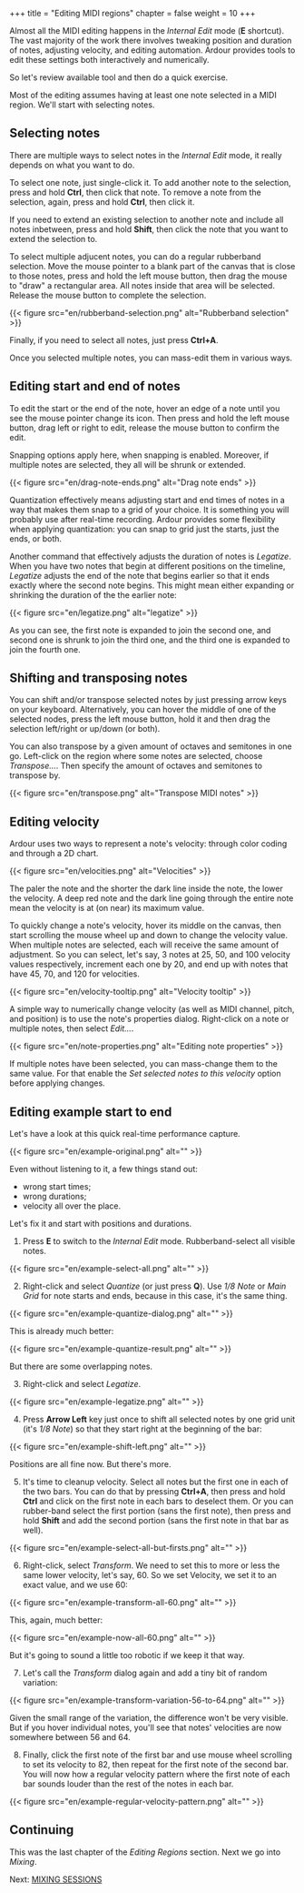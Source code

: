 +++
title = "Editing MIDI regions"
chapter = false
weight = 10
+++

Almost all the MIDI editing happens in the _Internal Edit_ mode (**E**
shortcut). The vast majority of the work there involves tweaking position and
duration of notes, adjusting velocity, and editing automation. Ardour provides
tools to edit these settings both interactively and numerically.

So let's review available tool and then do a quick exercise.

Most of the editing assumes having at least one note selected in a MIDI region.
We'll start with selecting notes.

## Selecting notes

There are multiple ways to select notes in the _Internal Edit_ mode, it really
depends on what you want to do.

To select one note, just single-click it. To add another note to the
selection, press and hold **Ctrl**, then click that note. To remove a note
from the selection, again, press and hold **Ctrl**, then click it.

If you need to extend an existing selection to another note and include all
notes inbetween, press and hold **Shift**, then click the note that you want
to extend the selection to.

To select multiple adjucent notes, you can do a regular rubberband selection.
Move the mouse pointer to a blank part of the canvas that is close to those
notes, press and hold the left mouse button, then drag the mouse to "draw" a
rectangular area. All notes inside that area will be selected. Release the
mouse button to complete the selection.

{{< figure src="en/rubberband-selection.png" alt="Rubberband selection" >}}

Finally, if you need to select all notes, just press **Ctrl+A**.

Once you selected multiple notes, you can mass-edit them in various ways.

## Editing start and end of notes

To edit the start or the end of the note, hover an edge of a note until you
see the mouse pointer change its icon. Then press and hold the left mouse
button, drag left or right to edit, release the mouse button to confirm the
edit.

Snapping options apply here, when snapping is enabled. Moreover, if multiple
notes are selected, they all will be shrunk or extended.

{{< figure src="en/drag-note-ends.png" alt="Drag note ends" >}}

Quantization effectively means adjusting start and end times of notes in a way
that makes them snap to a grid of your choice. It is something you will
probably use after real-time recording. Ardour provides some flexibility when
applying quantization: you can snap to grid just the starts, just the ends, or
both.

Another command that effectively adjusts the duration of notes is _Legatize_.
When you have two notes that begin at different positions on the timeline,
_Legatize_ adjusts the end of the note that begins earlier so that it ends
exactly where the second note begins. This might mean either expanding or
shrinking the duration of the the earlier note:

{{< figure src="en/legatize.png" alt="legatize" >}}

As you can see, the first note is expanded to join the second one, and second
one is shrunk to join the third one, and the third one is expanded to join the
fourth one.

## Shifting and transposing notes

You can shift and/or transpose selected notes by just pressing arrow keys on
your keyboard. Alternatively, you can hover the middle of one of the selected
nodes, press the left mouse button, hold it and then drag the selection
left/right or up/down (or both).

You can also transpose by a given amount of octaves and semitones in one go.
Left-click on the region where some notes are selected, choose _Transpose..._.
Then specify the amount of octaves and semitones to transpose by.

{{< figure src="en/transpose.png" alt="Transpose MIDI notes" >}}

## Editing velocity

Ardour uses two ways to represent a note's velocity: through color coding and
through a 2D chart.

{{< figure src="en/velocities.png" alt="Velocities" >}}

The paler the note and the shorter the dark line inside the note, the lower the
velocity. A deep red note and the dark line going through the entire note mean
the velocity is at (on near) its maximum value.

To quickly change a note's velocity, hover its middle on the canvas, then start
scrolling the mouse wheel up and down to change the velocity value. When
multiple notes are selected, each will receive the same amount of adjustment. So
you can select, let's say, 3 notes at 25, 50, and 100 velocity values
respectively, increment each one by 20, and end up with notes that have 45, 70,
and 120 for velocities.

{{< figure src="en/velocity-tooltip.png" alt="Velocity tooltip" >}}

A simple way to numerically change velocity (as well as MIDI channel, pitch, and
position) is to use the note's properties dialog. Right-click on a note or
multiple notes, then select _Edit…_.

{{< figure src="en/note-properties.png" alt="Editing note properties" >}}

If multiple notes have been selected, you can mass-change them to the same
value. For that enable the _Set selected notes to this velocity_ option before
applying changes.


## Editing example start to end

Let's have a look at this quick real-time performance capture.

{{< figure src="en/example-original.png" alt="" >}}

Even without listening to it, a few things stand out:

- wrong start times;
- wrong durations;
- velocity all over the place.

Let's fix it and start with positions and durations.

1. Press **E** to switch to the _Internal Edit_ mode.
Rubberband-select all visible notes.

{{< figure src="en/example-select-all.png" alt="" >}}

2. Right-click and select _Quantize_ (or just press **Q**). Use _1/8 Note_
or _Main Grid_ for note starts and ends, because in this case, it's the
same thing.

{{< figure src="en/example-quantize-dialog.png" alt="" >}}

This is already much better:

{{< figure src="en/example-quantize-result.png" alt="" >}}

But there are some overlapping notes.

3. Right-click and select _Legatize_.

{{< figure src="en/example-legatize.png" alt="" >}}

4. Press **Arrow Left** key just once to shift all selected notes by one grid
unit (it's _1/8 Note_) so that they start right at the beginning of the bar:

{{< figure src="en/example-shift-left.png" alt="" >}}

Positions are all fine now. But there's more.

5. It's time to cleanup velocity. Select all notes but the first one in each of
the two bars. You can do that by pressing **Ctrl+A**, then press and hold
**Ctrl** and click on the first note in each bars to deselect them. Or you can
rubber-band select the first portion (sans the first note), then press and hold
**Shift** and add the second portion (sans the first note in that bar as well).

{{< figure src="en/example-select-all-but-firsts.png" alt="" >}}

6. Right-click, select _Transform_. We need to set this to more or less the same
lower velocity, let's say, 60. So we set Velocity, we set it to an exact value,
and we use 60:

{{< figure src="en/example-transform-all-60.png" alt="" >}}

This, again, much better:

{{< figure src="en/example-now-all-60.png" alt="" >}}

But it's going to sound a little too robotic if we keep it that way.

7. Let's call the _Transform_ dialog again and add a tiny bit of random
variation:

{{< figure src="en/example-transform-variation-56-to-64.png" alt="" >}}

Given the small range of the variation, the difference won't be very visible.
But if you hover individual notes, you'll see that notes' velocities are now
somewhere between 56 and 64.

8. Finally, click the first note of the first bar and use mouse wheel scrolling
to set its velocity to 82, then repeat for the first note of the second bar. You
will now how a regular velocity pattern where the first note of each bar sounds
louder than the rest of the notes in each bar.

{{< figure src="en/example-regular-velocity-pattern.png" alt="" >}}

## Continuing

This was the last chapter of the _Editing Regions_ section. Next we go into
_Mixing_.

Next: [MIXING SESSIONS](../../mixing-sessions/the-mixer-strip/)

<!-- ## Editing and creating automation -->